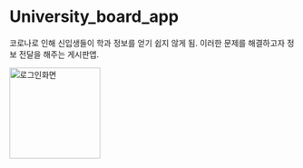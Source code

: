 # University_board_app

코로나로 인해 신입생들이 학과 정보를 얻기 쉽지 않게 됨. 이러한 문제를 해결하고자 정보 전달을 해주는 게시판앱.




<img width="160" alt="로그인화면" src="https://user-images.githubusercontent.com/87847677/167119066-1d51bc89-bbf6-4d95-9bb6-0a28a2c0120e.PNG">
